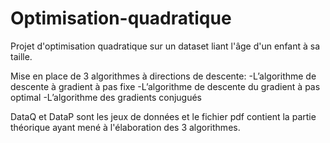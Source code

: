 # Optimisation-quadratique
Projet d'optimisation quadratique sur un dataset liant l'âge d'un enfant à sa taille.

Mise en place de 3 algorithmes à directions de descente:
                            -L’algorithme de descente à gradient à pas fixe
                            -L’algorithme de descente du gradient à pas optimal
                            -L’algorithme des gradients conjugués
                            
                            
DataQ et DataP sont les jeux de données et le fichier pdf contient la partie théorique ayant mené à l'élaboration des 3 algorithmes.                           
